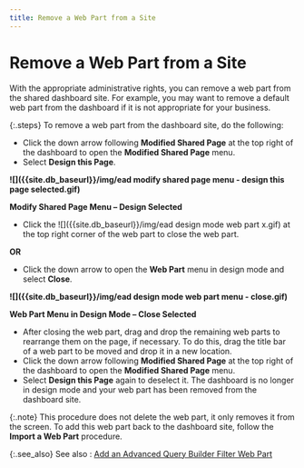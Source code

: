 ```yaml
---
title: Remove a Web Part from a Site
---
```


# Remove a Web Part from a Site


With the appropriate administrative rights, you can remove a web part  from the shared dashboard site. For example, you may want to remove a  default web part from the dashboard if it is not appropriate for your  business.


{:.steps}
To remove a web part from the dashboard site,  do the following:

- Click the down  arrow following **Modified Shared Page**  at the top right of the dashboard to open the **Modified 
 Shared Page** menu.
- Select **Design 
 this Page**.



**![]({{site.db_baseurl}}/img/ead modify shared page menu - design this page selected.gif)**


**Modify Shared Page Menu – Design Selected**

- Click the ![]({{site.db_baseurl}}/img/ead design mode web part x.gif) at the top right corner of the web part to close the web  part.



**OR**

- Click the down  arrow to open the **Web Part** menu  in design mode and select **Close**.



**![]({{site.db_baseurl}}/img/ead design mode web part menu - close.gif)**


**Web Part Menu in Design Mode – Close Selected**

- After closing the  web part, drag and drop the remaining web parts to rearrange them on the  page, if necessary. To do this, drag the title bar of a web part to be  moved and drop it in a new location.
- Click the down  arrow following **Modified Shared Page**  at the top right of the dashboard to open the **Modified 
 Shared Page** menu.
- Select **Design 
 this Page** again to deselect it. The dashboard is no longer in design  mode and your web part has been removed from the dashboard site.



{:.note}
This procedure does not delete the web part,  it only removes it from the screen. To add this web part back to the dashboard  site, follow the **Import 
 a Web Part** procedure.


{:.see_also}
See also
: [Add  an Advanced Query Builder Filter Web Part]({{site.db_baseurl}}/working-with-the-everest-web-part-wizard/add_an_advanced_query_builder_filter_web_part_ead.html)
